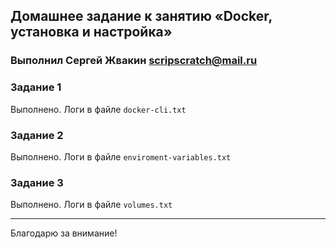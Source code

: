 ## Домашнее задание к занятию «Docker, установка и настройка»

### Выполнил Сергей Жвакин scripscratch@mail.ru

### Задание 1

Выполнено. Логи в файле `docker-cli.txt`

### Задание 2

Выполнено. Логи в файле `enviroment-variables.txt`

### Задание 3

Выполнено. Логи в файле `volumes.txt`

---

Благодарю за внимание!
